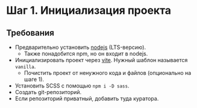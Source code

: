 # Шаг 1. Инициализация проекта
## Требования
- Предварительно установить [nodejs](https://nodejs.org) (LTS-версию).
	- Также понадобится npm, но он входит в nodejs.
- Инициализировать проект через [vite](https://vitejs.dev). Нужный шаблон называется `vanilla`. 
	- Почистить проект от ненужного кода и файлов (опционально на шаге 1).
- Установить SCSS с помощью `npm i -D sass`.
- Создать git-репозиторий.
- Если репозиторий приватный, добавить туда куратора.